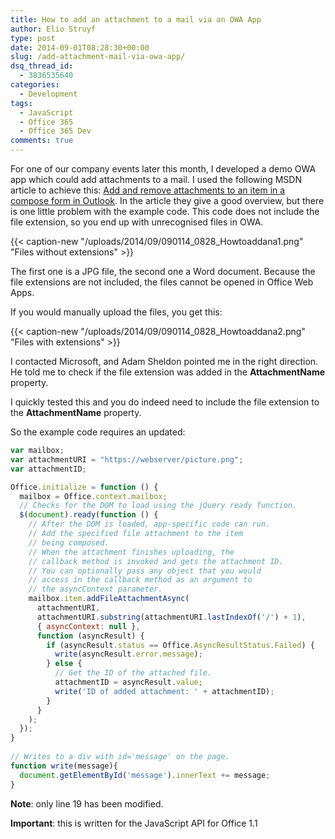 ```yaml
---
title: How to add an attachment to a mail via an OWA App
author: Elio Struyf
type: post
date: 2014-09-01T08:28:30+00:00
slug: /add-attachment-mail-via-owa-app/
dsq_thread_id:
  - 3836535640
categories:
  - Development
tags:
  - JavaScript
  - Office 365
  - Office 365 Dev
comments: true
---
```


For one of our company events later this month, I developed a demo OWA app which could add attachments to a mail. I used the following MSDN article to achieve this: [Add and remove attachments to an item in a compose form in Outlook](http://msdn.microsoft.com/en-us/library/office/dn568061(v=office.15).aspx). In the article they give a good overview, but there is one little problem with the example code. This code does not include the file extension, so you end up with unrecognised files in OWA.

{{< caption-new "/uploads/2014/09/090114_0828_Howtoaddana1.png" "Files without extensions" >}}

The first one is a JPG file, the second one a Word document. Because the file extensions are not included, the files cannot be opened in Office Web Apps.

If you would manually upload the files, you get this:

{{< caption-new "/uploads/2014/09/090114_0828_Howtoaddana2.png" "Files with extensions" >}}

I contacted Microsoft, and Adam Sheldon pointed me in the right direction. He told me to check if the file extension was added in the **AttachmentName** property.

I quickly tested this and you do indeed need to include the file extension to the **AttachmentName** property.

So the example code requires an updated:

```JavaScript
var mailbox;
var attachmentURI = "https://webserver/picture.png";
var attachmentID;

Office.initialize = function () {
  mailbox = Office.context.mailbox;
  // Checks for the DOM to load using the jQuery ready function.
  $(document).ready(function () {
    // After the DOM is loaded, app-specific code can run.
    // Add the specified file attachment to the item
    // being composed.
    // When the attachment finishes uploading, the
    // callback method is invoked and gets the attachment ID. 
    // You can optionally pass any object that you would  
    // access in the callback method as an argument to  
    // the asyncContext parameter.
    mailbox.item.addFileAttachmentAsync(
      attachmentURI,
      attachmentURI.substring(attachmentURI.lastIndexOf('/') + 1),
      { asyncContext: null },
      function (asyncResult) {
        if (asyncResult.status == Office.AsyncResultStatus.Failed) {
          write(asyncResult.error.message);
        } else {
          // Get the ID of the attached file.
          attachmentID = asyncResult.value;
          write('ID of added attachment: ' + attachmentID);
        }
      }
    );
  });
}
  
// Writes to a div with id='message' on the page.
function write(message){
  document.getElementById('message').innerText += message; 
}
```

**Note**: only line 19 has been modified.

**Important**: this is written for the JavaScript API for Office 1.1